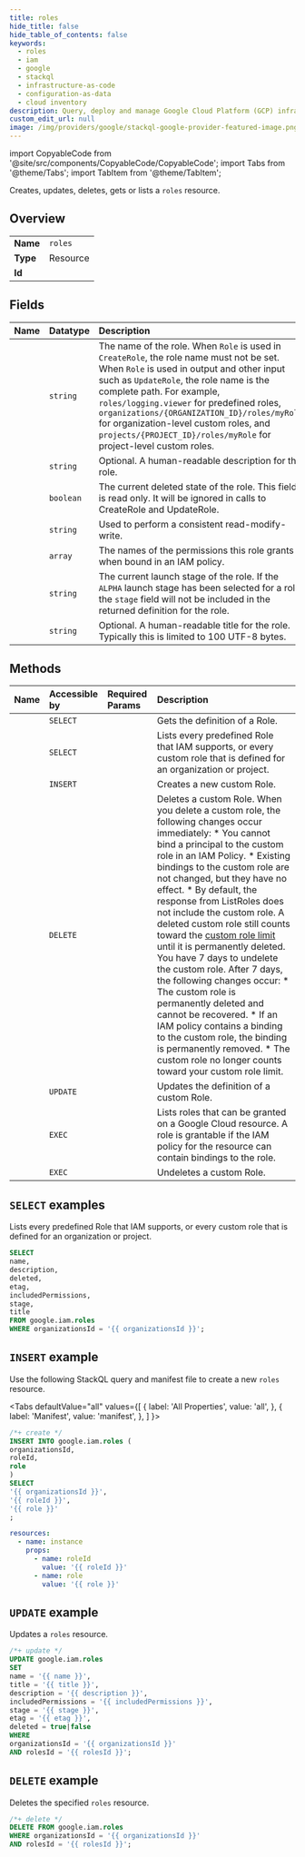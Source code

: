 ```yaml
---
title: roles
hide_title: false
hide_table_of_contents: false
keywords:
  - roles
  - iam
  - google
  - stackql
  - infrastructure-as-code
  - configuration-as-data
  - cloud inventory
description: Query, deploy and manage Google Cloud Platform (GCP) infrastructure and resources using SQL
custom_edit_url: null
image: /img/providers/google/stackql-google-provider-featured-image.png
---
```


import CopyableCode from '@site/src/components/CopyableCode/CopyableCode';
import Tabs from '@theme/Tabs';
import TabItem from '@theme/TabItem';

Creates, updates, deletes, gets or lists a <code>roles</code> resource.

## Overview
<table><tbody>
<tr><td><b>Name</b></td><td><code>roles</code></td></tr>
<tr><td><b>Type</b></td><td>Resource</td></tr>
<tr><td><b>Id</b></td><td><CopyableCode code="google.iam.roles" /></td></tr>
</tbody></table>

## Fields
| Name | Datatype | Description |
|:-----|:---------|:------------|
| <CopyableCode code="name" /> | `string` | The name of the role. When `Role` is used in `CreateRole`, the role name must not be set. When `Role` is used in output and other input such as `UpdateRole`, the role name is the complete path. For example, `roles/logging.viewer` for predefined roles, `organizations/{ORGANIZATION_ID}/roles/myRole` for organization-level custom roles, and `projects/{PROJECT_ID}/roles/myRole` for project-level custom roles. |
| <CopyableCode code="description" /> | `string` | Optional. A human-readable description for the role. |
| <CopyableCode code="deleted" /> | `boolean` | The current deleted state of the role. This field is read only. It will be ignored in calls to CreateRole and UpdateRole. |
| <CopyableCode code="etag" /> | `string` | Used to perform a consistent read-modify-write. |
| <CopyableCode code="includedPermissions" /> | `array` | The names of the permissions this role grants when bound in an IAM policy. |
| <CopyableCode code="stage" /> | `string` | The current launch stage of the role. If the `ALPHA` launch stage has been selected for a role, the `stage` field will not be included in the returned definition for the role. |
| <CopyableCode code="title" /> | `string` | Optional. A human-readable title for the role. Typically this is limited to 100 UTF-8 bytes. |

## Methods
| Name | Accessible by | Required Params | Description |
|:-----|:--------------|:----------------|:------------|
| <CopyableCode code="get" /> | `SELECT` | <CopyableCode code="organizationsId, rolesId" /> | Gets the definition of a Role. |
| <CopyableCode code="list" /> | `SELECT` | <CopyableCode code="organizationsId" /> | Lists every predefined Role that IAM supports, or every custom role that is defined for an organization or project. |
| <CopyableCode code="create" /> | `INSERT` | <CopyableCode code="organizationsId" /> | Creates a new custom Role. |
| <CopyableCode code="delete" /> | `DELETE` | <CopyableCode code="organizationsId, rolesId" /> | Deletes a custom Role. When you delete a custom role, the following changes occur immediately: * You cannot bind a principal to the custom role in an IAM Policy. * Existing bindings to the custom role are not changed, but they have no effect. * By default, the response from ListRoles does not include the custom role. A deleted custom role still counts toward the [custom role limit](https://cloud.google.com/iam/help/limits) until it is permanently deleted. You have 7 days to undelete the custom role. After 7 days, the following changes occur: * The custom role is permanently deleted and cannot be recovered. * If an IAM policy contains a binding to the custom role, the binding is permanently removed. * The custom role no longer counts toward your custom role limit. |
| <CopyableCode code="patch" /> | `UPDATE` | <CopyableCode code="organizationsId, rolesId" /> | Updates the definition of a custom Role. |
| <CopyableCode code="query_grantable_roles" /> | `EXEC` | <CopyableCode code="" /> | Lists roles that can be granted on a Google Cloud resource. A role is grantable if the IAM policy for the resource can contain bindings to the role. |
| <CopyableCode code="undelete" /> | `EXEC` | <CopyableCode code="organizationsId, rolesId" /> | Undeletes a custom Role. |

## `SELECT` examples

Lists every predefined Role that IAM supports, or every custom role that is defined for an organization or project.

```sql
SELECT
name,
description,
deleted,
etag,
includedPermissions,
stage,
title
FROM google.iam.roles
WHERE organizationsId = '{{ organizationsId }}'; 
```

## `INSERT` example

Use the following StackQL query and manifest file to create a new <code>roles</code> resource.

<Tabs
    defaultValue="all"
    values={[
        { label: 'All Properties', value: 'all', },
        { label: 'Manifest', value: 'manifest', },
    ]
}>
<TabItem value="all">

```sql
/*+ create */
INSERT INTO google.iam.roles (
organizationsId,
roleId,
role
)
SELECT 
'{{ organizationsId }}',
'{{ roleId }}',
'{{ role }}'
;
```
</TabItem>
<TabItem value="manifest">

```yaml
resources:
  - name: instance
    props:
      - name: roleId
        value: '{{ roleId }}'
      - name: role
        value: '{{ role }}'

```
</TabItem>
</Tabs>

## `UPDATE` example

Updates a <code>roles</code> resource.

```sql
/*+ update */
UPDATE google.iam.roles
SET 
name = '{{ name }}',
title = '{{ title }}',
description = '{{ description }}',
includedPermissions = '{{ includedPermissions }}',
stage = '{{ stage }}',
etag = '{{ etag }}',
deleted = true|false
WHERE 
organizationsId = '{{ organizationsId }}'
AND rolesId = '{{ rolesId }}';
```

## `DELETE` example

Deletes the specified <code>roles</code> resource.

```sql
/*+ delete */
DELETE FROM google.iam.roles
WHERE organizationsId = '{{ organizationsId }}'
AND rolesId = '{{ rolesId }}';
```
